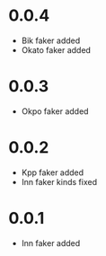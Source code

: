 # 0.0.4

* Bik faker added
* Okato faker added

# 0.0.3

* Okpo faker added

# 0.0.2

* Kpp faker added
* Inn faker kinds fixed

# 0.0.1

* Inn faker added
